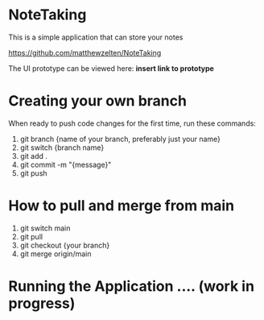 # NoteTaking
This is a simple application that can store your notes

https://github.com/matthewzelten/NoteTaking

The UI prototype can be viewed here: ____insert link to prototype____

# Creating your own branch

When ready to push code changes for the first time, run these commands:
1) git branch {name of your branch, preferably just your name}
2) git switch {branch name}
3) git add .
4) git commit -m "{message}"
5) git push

# How to pull and merge from main

1) git switch main
2) git pull
3) git checkout {your branch}
4) git merge origin/main

# Running the Application .... (work in progress)

